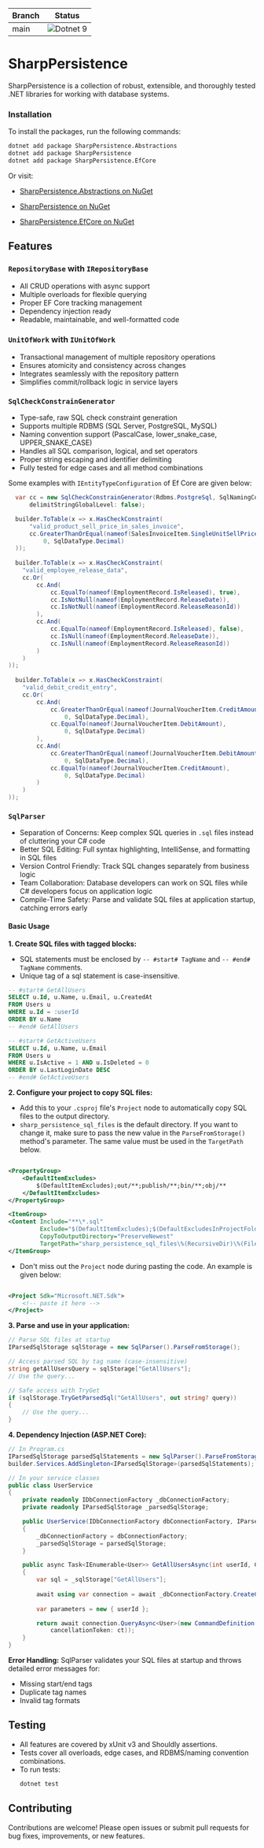 | Branch | Status                                                                                                                |
|--------|-----------------------------------------------------------------------------------------------------------------------|
| main   | ![Dotnet 9](https://github.com/md-redwan-hossain/SharpPersistence/actions/workflows/dotnet.yml/badge.svg?branch=main) |

# SharpPersistence

SharpPersistence is a collection of robust, extensible, and thoroughly tested .NET libraries for working with database
systems.

### Installation

To install the packages, run the following commands:

```bash
dotnet add package SharpPersistence.Abstractions
dotnet add package SharpPersistence
dotnet add package SharpPersistence.EfCore
```

Or visit:

- [SharpPersistence.Abstractions on NuGet](https://www.nuget.org/packages/SharpPersistence.Abstractions/)

- [SharpPersistence on NuGet](https://www.nuget.org/packages/SharpPersistence/)

- [SharpPersistence.EfCore on NuGet](https://www.nuget.org/packages/SharpPersistence.EfCore/)

## Features

### **`RepositoryBase` with `IRepositoryBase`**

- All CRUD operations with async support
- Multiple overloads for flexible querying
- Proper EF Core tracking management
- Dependency injection ready
- Readable, maintainable, and well-formatted code

### **`UnitOfWork` with `IUnitOfWork`**

- Transactional management of multiple repository operations
- Ensures atomicity and consistency across changes
- Integrates seamlessly with the repository pattern
- Simplifies commit/rollback logic in service layers

### **`SqlCheckConstrainGenerator`**

- Type-safe, raw SQL check constraint generation
- Supports multiple RDBMS (SQL Server, PostgreSQL, MySQL)
- Naming convention support (PascalCase, lower_snake_case, UPPER_SNAKE_CASE)
- Handles all SQL comparison, logical, and set operators
- Proper string escaping and identifier delimiting
- Fully tested for edge cases and all method combinations

Some examples with `IEntityTypeConfiguration` of Ef Core are given below:

```csharp
  var cc = new SqlCheckConstrainGenerator(Rdbms.PostgreSql, SqlNamingConvention.LowerSnakeCase, 
      delimitStringGlobalLevel: false);

  builder.ToTable(x => x.HasCheckConstraint(
      "valid_product_sell_price_in_sales_invoice",
      cc.GreaterThanOrEqual(nameof(SalesInvoiceItem.SingleUnitSellPrice),
          0, SqlDataType.Decimal)
  ));
  
  builder.ToTable(x => x.HasCheckConstraint(
    "valid_employee_release_data",
    cc.Or(
        cc.And(
            cc.EqualTo(nameof(EmploymentRecord.IsReleased), true),
            cc.IsNotNull(nameof(EmploymentRecord.ReleaseDate)),
            cc.IsNotNull(nameof(EmploymentRecord.ReleaseReasonId))
        ),
        cc.And(
            cc.EqualTo(nameof(EmploymentRecord.IsReleased), false),
            cc.IsNull(nameof(EmploymentRecord.ReleaseDate)),
            cc.IsNull(nameof(EmploymentRecord.ReleaseReasonId))
        )
    )
));
  
  builder.ToTable(x => x.HasCheckConstraint(
    "valid_debit_credit_entry",
    cc.Or(
        cc.And(
            cc.GreaterThanOrEqual(nameof(JournalVoucherItem.CreditAmount),
                0, SqlDataType.Decimal),
            cc.EqualTo(nameof(JournalVoucherItem.DebitAmount),
                0, SqlDataType.Decimal)
        ),
        cc.And(
            cc.GreaterThanOrEqual(nameof(JournalVoucherItem.DebitAmount),
                0, SqlDataType.Decimal),
            cc.EqualTo(nameof(JournalVoucherItem.CreditAmount),
                0, SqlDataType.Decimal)
        )
    )
));
```

### **`SqlParser`**

- Separation of Concerns: Keep complex SQL queries in `.sql` files instead of cluttering your C# code
- Better SQL Editing: Full syntax highlighting, IntelliSense, and formatting in SQL files
- Version Control Friendly: Track SQL changes separately from business logic
- Team Collaboration: Database developers can work on SQL files while C# developers focus on application logic
- Compile-Time Safety: Parse and validate SQL files at application startup, catching errors early

#### Basic Usage

**1. Create SQL files with tagged blocks:**

- SQL statements must be enclosed by `-- #start# TagName` and `-- #end# TagName` comments.
- Unique tag of a sql statement is case-insensitive.

```sql
-- #start# GetAllUsers
SELECT u.Id, u.Name, u.Email, u.CreatedAt
FROM Users u
WHERE u.Id = :userId
ORDER BY u.Name
-- #end# GetAllUsers

-- #start# GetActiveUsers
SELECT u.Id, u.Name, u.Email
FROM Users u
WHERE u.IsActive = 1 AND u.IsDeleted = 0
ORDER BY u.LastLoginDate DESC
-- #end# GetActiveUsers
```

**2. Configure your project to copy SQL files:**

- Add this to your `.csproj` file's `Project` node to automatically copy SQL files to the output directory.
- `sharp_persistence_sql_files` is the default directory. If you want to change it, make sure to pass the new value in
  the `ParseFromStorage()` method's parameter. The same value must be used in the `TargetPath` below.

```xml

<PropertyGroup>
    <DefaultItemExcludes>
        $(DefaultItemExcludes);out/**;publish/**;bin/**;obj/**
    </DefaultItemExcludes>
</PropertyGroup>

<ItemGroup>
<Content Include="**\*.sql"
         Exclude="$(DefaultItemExcludes);$(DefaultExcludesInProjectFolder)"
         CopyToOutputDirectory="PreserveNewest"
         TargetPath="sharp_persistence_sql_files\%(RecursiveDir)\%(Filename)%(Extension)"/>
</ItemGroup>
```

- Don't miss out the `Project` node during pasting the code. An example is given below:

```xml

<Project Sdk="Microsoft.NET.Sdk">
    <!-- paste it here -->
</Project>
```

**3. Parse and use in your application:**

```csharp
// Parse SQL files at startup
IParsedSqlStorage sqlStorage = new SqlParser().ParseFromStorage();

// Access parsed SQL by tag name (case-insensitive)
string getAllUsersQuery = sqlStorage["GetAllUsers"];
// Use the query...

// Safe access with TryGet
if (sqlStorage.TryGetParsedSql("GetAllUsers", out string? query))
{
    // Use the query...
}
```

**4. Dependency Injection (ASP.NET Core):**

```csharp
// In Program.cs
IParsedSqlStorage parsedSqlStatements = new SqlParser().ParseFromStorage();
builder.Services.AddSingleton<IParsedSqlStorage>(parsedSqlStatements);

// In your service classes
public class UserService
{
    private readonly IDbConnectionFactory _dbConnectionFactory;
    private readonly IParsedSqlStorage _parsedSqlStorage;

    public UserService(IDbConnectionFactory dbConnectionFactory, IParsedSqlStorage sqlStorage)
    {
        _dbConnectionFactory = dbConnectionFactory;
        _parsedSqlStorage = parsedSqlStorage;
    }

    public async Task<IEnumerable<User>> GetAllUsersAsync(int userId, CancellationToken ct)
    {
        var sql = _sqlStorage["GetAllUsers"];
        
        await using var connection = await _dbConnectionFactory.CreateConnectionAsync(ct);
        
        var parameters = new { userId };

        return await connection.QueryAsync<User>(new CommandDefinition(sql, parameters,
            cancellationToken: ct));
    }
}
```

**Error Handling:**
SqlParser validates your SQL files at startup and throws detailed error messages for:

- Missing start/end tags
- Duplicate tag names
- Invalid tag formats

## Testing

- All features are covered by xUnit v3 and Shouldly assertions.
- Tests cover all overloads, edge cases, and RDBMS/naming convention combinations.
- To run tests:
  ```bash
  dotnet test
  ```

## Contributing

Contributions are welcome! Please open issues or submit pull requests for bug fixes, improvements, or new features.
